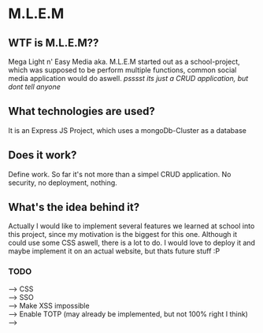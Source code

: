 # M.L.E.M
## WTF is M.L.E.M??
Mega Light n' Easy Media aka. M.L.E.M started out as a school-project, which was supposed to be perform multiple functions, common social media application would do aswell. *psssst its just a CRUD application, but dont tell anyone*

## What technologies are used?
It is an Express JS Project, which uses a mongoDb-Cluster as a database

## Does it work?
Define work. So far it's not more than a simpel CRUD application. No security, no deployment, nothing.

## What's the idea behind it?
Actually I would like to implement several features we learned at school into this project, since my motivation is the biggest for this one. Although it could use some CSS aswell, there is a lot to do. I would love to deploy it and maybe implement it on an actual website, but thats future stuff :P

### TODO
--> CSS<br>
--> SSO<br>
--> Make XSS impossible<br>
--> Enable TOTP (may already be implemented, but not 100% right I think)<br>
--> 
